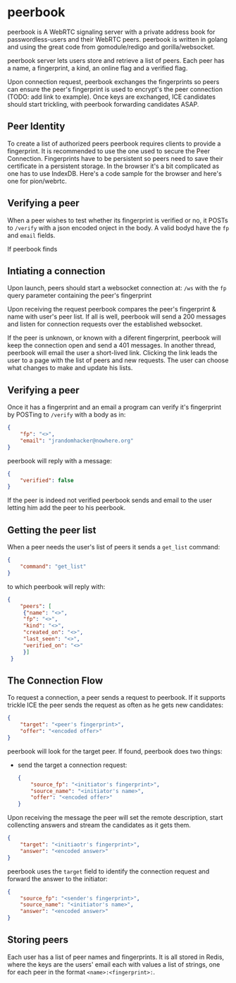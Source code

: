 # peerbook

peerbook is A WebRTC signaling server with a private address book for
passwordless-users and their WebRTC peers.
peerbook is written in golang and using the great code from
gomodule/redigo and gorilla/websocket.

peerbook server lets users store and retrieve a list of peers.
Each peer has a name, a fingerprint, a kind, an online flag and a verified flag.

Upon connection request, 
peerbook exchanges the fingerprints so peers can ensure the peer's fingerprint
is used to encrypt's the peer connection (TODO: add link to example).
Once keys are exchanged, ICE candidates should start trickling, with
peerbook forwarding candidates ASAP.

## Peer Identity

To create a list of authorized peers peerbook requires clients to provide a
fingerprint. It is recommended to use the one used to secure the Peer
Connection. Fingerprints have to be persistent so peers need to save their
certificate in a persistent storage. In the browser it's a bit complicated
as one has to use IndexDB. Here's a code sample for the browser and here's one
for pion/webrtc.

## Verifying a peer

When a peer wishes to test whether its fingerprint is verified or no, 
it POSTs to `/verify` with a json encoded onject in the body.
A valid bodyd have the `fp` and `email` fields.

If peerbook finds 
## Intiating a connection

Upon launch, peers should start a websocket connection at:
`/ws` with the `fp` query parameter containing the peer's fingerprint

Upon receiving the request peerbook compares the peer's fingerprint & name
with user's peer list.
If all is well, peerbook will send a 200 messages and listen for 
connection requests over the established websocket.

If the peer is unknown, or known with a diferent fingerprint, peerbook 
will keep the connection open and send a 401 messages. 
In another thread, peerbook will email the user a short-lived link.
Clicking the link leads the user to a page with the list of peers
and new requests. The user can choose what changes to make and update his
lists.

## Verifying a peer

Once it has a fingerprint and an email a program can verify it's fingerprint
by POSTing to `/verify` with a body as in:

```json
{
    "fp": "<>",
    "email": "jrandomhacker@nowhere.org"
}
```

peerbook will reply with a message:

```json
{
    "verified": false
}
```

If the peer is indeed not verified peerbook sends and email to the user
letting him add the peer to his peerbook.


## Getting the peer list

When a peer needs the user's list of peers it sends a `get_list` command:

```json
{
    "command": "get_list"
}
```

to which peerbook will reply with:

```json
{
    "peers": [
     {"name": "<>", 
     "fp": "<>",
     "kind": "<>",
     "created_on": "<>",
     "last_seen": "<>",
     "verified_on": "<>"
     }]
 }
 ```
## The Connection Flow

To request a connection, a peer sends a request to peerbook. If it supports
trickle ICE the peer sends the request as often as he gets new candidates:

```json
{
    "target": "<peer's fingerprint>",
    "offer": "<encoded offer>"
}
```

peerbook will look for the target peer. If found, peerbook does two things:
- send the target a connection request:
    ```json
    {
        "source_fp": "<initiator's fingerprint>",
        "source_name": "<initiator's name>",
        "offer": "<encoded offer>"
    }
    ```

Upon receiving the message the peer will set the remote description,
start collencting answers and stream the candidates as it gets them.

```json
{
    "target": "<initiaotr's fingerprint>",
    "answer": "<encoded answer>"
}
```

peerbook uses the `target` field to identify the connection request and
forward the answer to the initiator:

```json
{
    "source_fp": "<sender's fingerprint>",
    "source_name": "<initiator's name>",
    "answer": "<encoded answer>"
}
```

## Storing peers

Each user has a list of peer names and fingerprints.
It is all stored in Redis, where the keys are the users' email 
each with values a list of strings, one for each peer in the format 
`<name>:<fingerprint>:`.

